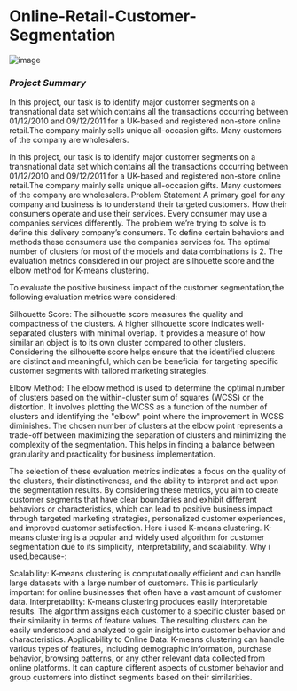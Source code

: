 # Online-Retail-Customer-Segmentation
![image](https://github.com/MDRIZWANKHAN/Online-Retail-Customer-Segmentation/assets/125923064/e91faf19-1ab7-4776-8bd7-0cd9cece108c)


### ***Project Summary*** 
In this project, our task is to identify major customer segments on a transnational data set which contains all the transactions occurring between 01/12/2010 and 09/12/2011 for a UK-based and registered non-store online retail.The company mainly sells unique all-occasion gifts. Many customers of the company are wholesalers.

In this project, our task is to identify major customer segments on a transnational data set which contains all the transactions occurring between 01/12/2010 and 09/12/2011 for a UK-based and registered non-store online retail.The company mainly sells unique all-occasion gifts. Many customers of the company are wholesalers.
Problem Statement
A primary goal for any company and business is to understand their targeted customers. How their consumers operate and use their services. Every consumer may use a companies services differently. The problem we’re trying to solve is to define this delivery company’s consumers. To define certain behaviors and methods these consumers use the companies services for.
The optimal number of clusters for most of the models and data combinations is 2. The evaluation metrics considered in our project are silhouette score and the elbow method for K-means clustering.

To evaluate the positive business impact of the customer segmentation,the following evaluation metrics were considered:

Silhouette Score: The silhouette score measures the quality and compactness of the clusters. A higher silhouette score indicates well-separated clusters with minimal overlap. It provides a measure of how similar an object is to its own cluster compared to other clusters. Considering the silhouette score helps ensure that the identified clusters are distinct and meaningful, which can be beneficial for targeting specific customer segments with tailored marketing strategies.

Elbow Method: The elbow method is used to determine the optimal number of clusters based on the within-cluster sum of squares (WCSS) or the distortion. It involves plotting the WCSS as a function of the number of clusters and identifying the "elbow" point where the improvement in WCSS diminishes. The chosen number of clusters at the elbow point represents a trade-off between maximizing the separation of clusters and minimizing the complexity of the segmentation. This helps in finding a balance between granularity and practicality for business implementation.

The selection of these evaluation metrics indicates a focus on the quality of the clusters, their distinctiveness, and the ability to interpret and act upon the segmentation results. By considering these metrics, you aim to create customer segments that have clear boundaries and exhibit different behaviors or characteristics, which can lead to positive business impact through targeted marketing strategies, personalized customer experiences, and improved customer satisfaction.
Here i used K-means clustering.
K-means clustering is a popular and widely used algorithm for customer segmentation due to its simplicity, interpretability, and scalability.
Why i used,because-:

Scalability: K-means clustering is computationally efficient and can handle large datasets with a large number of customers. This is particularly important for online businesses that often have a vast amount of customer data.
Interpretability: K-means clustering produces easily interpretable results. The algorithm assigns each customer to a specific cluster based on their similarity in terms of feature values. The resulting clusters can be easily understood and analyzed to gain insights into customer behavior and characteristics.
Applicability to Online Data: K-means clustering can handle various types of features, including demographic information, purchase behavior, browsing patterns, or any other relevant data collected from online platforms. It can capture different aspects of customer behavior and group customers into distinct segments based on their similarities.
